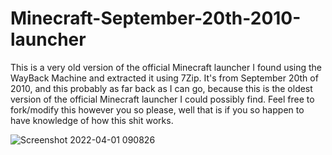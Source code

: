# Minecraft-September-20th-2010-launcher
This is a very old version of the official Minecraft launcher I found using the WayBack Machine and extracted it using 7Zip.
It's from September 20th of 2010, and this probably as far back as I can go, because this is the oldest version of the official Minecraft launcher I could possibly find.
Feel free to fork/modify this however you so please, well that is if you so happen to have knowledge of how this shit works.

![Screenshot 2022-04-01 090826](https://user-images.githubusercontent.com/86744606/161280247-574aa471-9143-4b13-85ed-d5a9be56f14a.png)
